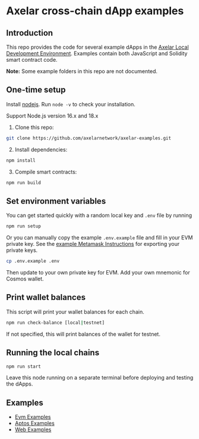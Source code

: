 # Axelar cross-chain dApp examples

## Introduction

This repo provides the code for several example dApps in the [Axelar Local Development Environment](https://github.com/axelarnetwork/axelar-local-dev). Examples contain both JavaScript and Solidity smart contract code.

**Note:** Some example folders in this repo are not documented.

## One-time setup

Install [nodejs](https://nodejs.org/en/download/). Run `node -v` to check your installation.

Support Node.js version 16.x and 18.x

1. Clone this repo:

```bash
git clone https://github.com/axelarnetwork/axelar-examples.git
```

2. Install dependencies:

```bash
npm install
```

3. Compile smart contracts:

```bash
npm run build
```

## Set environment variables

You can get started quickly with a random local key and `.env` file by running

```bash
npm run setup
```

Or you can manually copy the example `.env.example` file and fill in your EVM private key. See the [example Metamask Instructions](https://metamask.zendesk.com/hc/en-us/articles/360015289632-How-to-export-an-account-s-private-key) for exporting your private keys.

```bash
cp .env.example .env
```

Then update to your own private key for EVM. Add your own mnemonic for Cosmos wallet.

## Print wallet balances

This script will print your wallet balances for each chain.

```bash
npm run check-balance [local|testnet]
```

If not specified, this will print balances of the wallet for testnet.

## Running the local chains

```bash
npm run start
```

Leave this node running on a separate terminal before deploying and testing the dApps.

## Examples

-   [Evm Examples](/examples/evm/)
-   [Aptos Examples](/examples/aptos/)
-   [Web Examples](/examples-web/)
